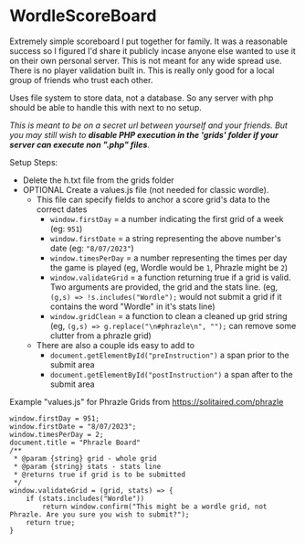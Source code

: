 # WordleScoreBoard

Extremely simple scoreboard I put together for family. 
It was a reasonable success so I figured I'd share it publicly incase anyone else wanted to use it on their own personal server. This is not meant for any wide spread use. 
There is no player validation built in. 
This is really only good for a local group of friends who trust each other.

Uses file system to store data, not a database. So any server with php should be able to handle this with next to no setup.

*This is meant to be on a secret url between yourself and your friends. But you may still wish to __disable PHP execution in the 'grids' folder if your server can execute non ".php" files__*.

Setup Steps:
- Delete the h.txt file from the grids folder
- OPTIONAL Create a values.js file (not needed for classic wordle).
  - This file can specify fields to anchor a score grid's data to the correct dates 
    - `window.firstDay` = a number indicating the first grid of a week (eg: `951`)
    - `window.firstDate` = a string representing the above number's date (eg: `"8/07/2023"`)
    - `window.timesPerDay` = a number representing the times per day the game is played (eg, Wordle would be `1`, Phrazle might be `2`)
    - `window.validateGrid` = a function returning true if a grid is valid. Two arguments are provided, the grid and the stats line. (eg, `(g,s) => !s.includes("Wordle");` would not submit a grid if it contains the word "Wordle" in it's stats line)
    - `window.gridClean` = a function to clean a cleaned up grid string (eg, `(g,s) => g.replace("\n#phrazle\n", "");` can remove some clutter from a phrazle grid)
  - There are also a couple ids easy to add to
    - `document.getElementById("preInstruction")` a span prior to the submit area
    - `document.getElementById("postInstruction")` a span after to the submit area

Example "values.js" for Phrazle Grids from https://solitaired.com/phrazle
```
window.firstDay = 951;
window.firstDate = "8/07/2023";
window.timesPerDay = 2;
document.title = "Phrazle Board"
/**
 * @param {string} grid - whole grid
 * @param {string} stats - stats line
 * @returns true if grid is to be submitted
 */
window.validateGrid = (grid, stats) => {
    if (stats.includes("Wordle"))
        return window.confirm("This might be a wordle grid, not Phrazle. Are you sure you wish to submit?");
    return true;
}
```
